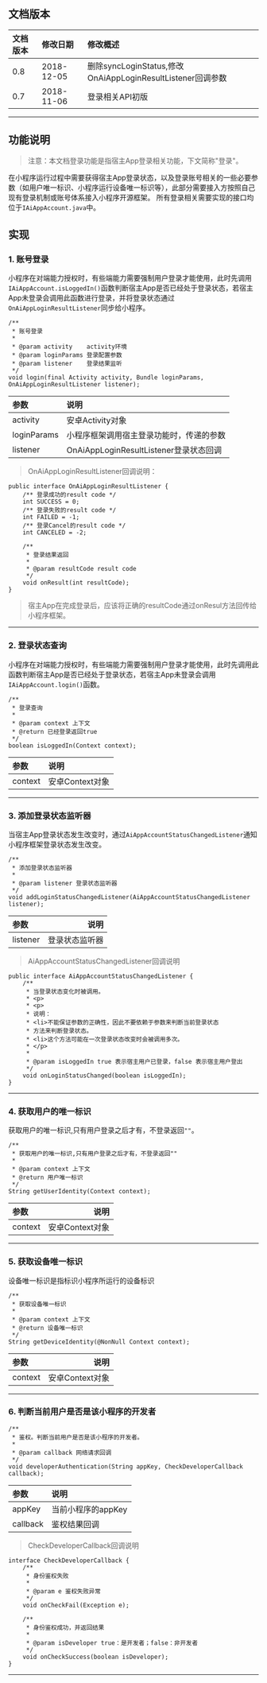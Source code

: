 
## 文档版本

|文档版本|修改日期|修改概述|
|:--|:--|:--|
|0.8|2018-12-05|删除syncLoginStatus,修改OnAiAppLoginResultListener回调参数|
|0.7|2018-11-06|登录相关API初版|



--------------------------
## 功能说明
> 注意：本文档登录功能是指宿主App登录相关功能，下文简称"登录"。


在小程序运行过程中需要获得宿主App登录状态，以及登录账号相关的一些必要参数（如用户唯一标识、小程序运行设备唯一标识等），此部分需要接入方按照自己现有登录机制或账号体系接入小程序开源框架。
所有登录相关需要实现的接口均位于```IAiAppAccount.java```中。

## 实现
### 1. 账号登录


小程序在对端能力授权时，有些端能力需要强制用户登录才能使用，此时先调用```IAiAppAccount.isLoggedIn()```函数判断宿主App是否已经处于登录状态，若宿主App未登录会调用此函数进行登录，并将登录状态通过```OnAiAppLoginResultListener```同步给小程序。

```
/**
 * 账号登录
 *
 * @param activity    activity环境
 * @param loginParams 登录配置参数
 * @param listener    登录结果监听
 */
void login(final Activity activity, Bundle loginParams, OnAiAppLoginResultListener listener);
```

|参数|说明|
|:--|:--|
|activity|安卓Activity对象|
|loginParams|小程序框架调用宿主登录功能时，传递的参数|
|listener|OnAiAppLoginResultListener登录状态回调|



>OnAiAppLoginResultListener回调说明：


```
public interface OnAiAppLoginResultListener {
    /** 登录成功的result code */
    int SUCCESS = 0;
    /** 登录失败的result code */
    int FAILED = -1;
    /** 登录Cancel的result code */
    int CANCELED = -2;
    
    /**
     * 登录结果返回
     *
     * @param resultCode result code
     */
    void onResult(int resultCode);
}
```
>宿主App在完成登录后，应该将正确的resultCode通过onResul方法回传给小程序框架。


--------------


### 2. 登录状态查询


小程序在对端能力授权时，有些端能力需要强制用户登录才能使用，此时先调用此函数判断宿主App是否已经处于登录状态，若宿主App未登录会调用```IAiAppAccount.login()```函数。

```
/**
 * 登录查询
 *
 * @param context 上下文
 * @return 已经登录返回true
 */
boolean isLoggedIn(Context context);
```

|参数|说明|
|:--|:--|
|context|安卓Context对象|

--------------
### 3. 添加登录状态监听器


当宿主App登录状态发生改变时，通过```AiAppAccountStatusChangedListener```通知小程序框架登录状态发生改变。

```
/**
 * 添加登录状态监听器
 *
 * @param listener 登录状态监听器
 */
void addLoginStatusChangedListener(AiAppAccountStatusChangedListener listener);
```

|参数|说明|
|:--|--:|
|listener|登录状态监听器|
>AiAppAccountStatusChangedListener回调说明

```
public interface AiAppAccountStatusChangedListener {
    /**
     * 当登录状态变化时被调用。
     * <p>
     * <p>
     * 说明：
     * <li>不能保证参数的正确性，因此不要依赖于参数来判断当前登录状态
     * 方法来判断登录状态。
     * <li>这个方法可能在一次登录状态改变时会被调用多次。
     * </p>
     *
     * @param isLoggedIn true 表示宿主用户已登录，false 表示宿主用户登出
     */
    void onLoginStatusChanged(boolean isLoggedIn);
}
```

--------------

### 4. 获取用户的唯一标识


获取用户的唯一标识,只有用户登录之后才有，不登录返回```""```。

```
/**
 * 获取用户的唯一标识,只有用户登录之后才有，不登录返回""
 *
 * @param context 上下文
 * @return 用户唯一标识
 */
String getUserIdentity(Context context);
```


|参数|说明|
|:--|--:|
|context|安卓Context对象|

--------------
### 5. 获取设备唯一标识


设备唯一标识是指标识小程序所运行的设备标识

```
/**
 * 获取设备唯一标识
 *
 * @param context 上下文
 * @return 设备唯一标识
 */
String getDeviceIdentity(@NonNull Context context);

```

|参数|说明|
|:--|--:|
|context|安卓Context对象|


--------------


### 6. 判断当前用户是否是该小程序的开发者
```
/**
 * 鉴权。判断当前用户是否是该小程序的开发者。
 *
 * @param callback 网络请求回调
 */
void developerAuthentication(String appKey, CheckDeveloperCallback callback);

```

|参数|说明|
|:--|:--|
|appKey|当前小程序的appKey|
|callback|鉴权结果回调|


> CheckDeveloperCallback回调说明


```
interface CheckDeveloperCallback {
    /**
     * 身份鉴权失败
     *
     * @param e 鉴权失败异常
     */
    void onCheckFail(Exception e);

    /**
     * 身份鉴权成功，并返回结果
     *
     * @param isDeveloper true：是开发者；false：非开发者
     */
    void onCheckSuccess(boolean isDeveloper);
}
```

--------------





